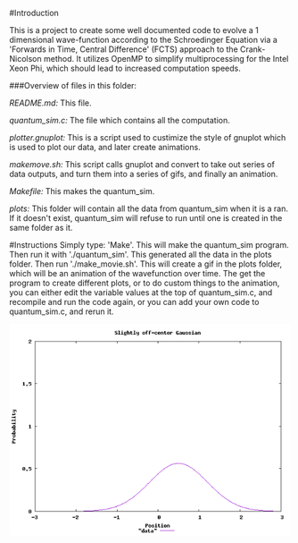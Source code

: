 #Introduction

This is a project to create some well documented code to evolve a 1 dimensional wave-function according to the Schroedinger Equation via a 'Forwards in Time, Central Difference' (FCTS) approach to the Crank-Nicolson method. It utilizes OpenMP to simplify multiprocessing for the Intel Xeon Phi, which should lead to increased computation speeds.

###Overview of files in this folder:

*README.md:*
This file.

*quantum_sim.c:*
The file which contains all the computation.

*plotter.gnuplot:*
This is a script used to custimize the style of gnuplot which is used to plot our data, and later create animations.

*makemove.sh:*
This script calls gnuplot and convert to take out series of data outputs, and turn them into a series of gifs, and finally an animation.

*Makefile:*
This makes the quantum_sim.

*plots:*
This folder will contain all the data from quantum_sim when it is a ran. If it doesn't exist, quantum_sim will refuse to run until one is created in the same folder as it.

#Instructions
Simply type: 'Make'. This will make the quantum_sim program. Then run it with './quantum_sim'. This generated all the data in the plots folder. Then run './make_movie.sh'. This will create a gif in the plots folder, which will be an animation of the wavefunction over time. The get the program to create different plots, or to do custom things to the animation, you can either edit the variable values at the top of quantum_sim.c, and recompile and run the code again, or you can add your own code to quantum_sim.c, and rerun it.

![](https://github.com/JohnScolaro/parallel-quantum-vertex-simulator/blob/master/examples/1.gif)
